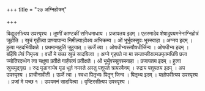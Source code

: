 +++
title = "२७ अग्निहोत्रम्"

+++

विद्युदसीत्यप उपस्पृश्य । तूष्णीं काण्टकीं समिधमाधाय । प्रजापतय इदम् । एतस्मादेव शेषादुपयमनेनाग्निहोत्रं जुहोति । स्रुचं गृहीत्वा प्राण्यापान्य निमील्याऽवेक्ष्य अभिक्रम्य । ओं भूर्भुवस्सुवः भूस्स्वाहा । अग्नय इदम् । हुत्वा महदभिवीक्षते । प्रथमामाहुतिं जुहुयात् । ऊर्जे त्वा । ओषधीभ्यस्त्वौषधीर्जिन्व । ओषधीभ्य इदम् । बर्हिषि लेपं निमृज्य । वर्चो मे यच्छ स्रुचं सादयित्वा । अग्ने गृहपते मा मा सन्ताप्सीरात्मन्नमृतमधिषि प्रजा ज्योतिरदब्धेन त्वा चक्षुषा प्रतीक्षे गार्हपत्यं प्रतीक्षते । ओं भूर्भुवस्सुवस्स्वाहा । प्रजापतय इदम् । हुत्वा स्रुचमुद्गृह्य । रुद्र मृडानार्भव मृड धूर्त नमस्ते अस्तु पशुपते त्रायस्वैनम् । रुद्राय पशुपतय इदम् । अप उपस्पृश्य । प्राचीनावीती । ऊर्जे त्वा । स्वधा पितृभ्यः पितॄन् जिन्व । पितृभ्य इदम् । यज्ञोपवीत्यप उपस्पृश्य । प्रजां मे यच्छ १ । उपयमनं सादयित्वा । वृष्टिरसीत्यप उपस्पृश्य ।
